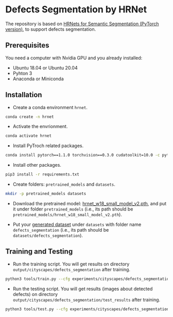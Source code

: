 # Defects Segmentation by HRNet

The repository is based on [HRNets for Semantic Segmentation (PyTorch version)](https://github.com/HRNet/HRNet-Semantic-Segmentation/tree/pytorch-v1.1), to support defects segmentation.

## Prerequisites

You need a computer with Nvidia GPU and you already installed:
- Ubuntu 18.04 or Ubuntu 20.04
- Pyhton 3
- Anaconda or Miniconda

## Installation

* Create a conda environment `hrnet`.

```bash
conda create -n hrnet
```

* Activate the envrionment.

```bash
conda activate hrnet
```

* Install PyTroch related packages.

```bash
conda install pytorch==1.1.0 torchvision==0.3.0 cudatoolkit=10.0 -c pytorch
```

* Install other packages.

```bash
pip3 install -r requirements.txt
```

* Create folders: `pretrained_models` and `datasets`.

```bash
mkdir -p pretrained_models datasets
```

* Download the pretrained model: [hrnet_w18_small_model_v2.pth](https://1drv.ms/u/s!Aus8VCZ_C_33gRv2PI1vjJyn2g7G?e=i8Rdzx), and put it under folder `pretrained_models` (i.e., its path should be `pretrained_models/hrnet_w18_small_model_v2.pth`).

* Put your [generated dataset](https://github.com/SuJiaKuan/defects_segmentation_tools) under `datasets` with folder name `defects_segmentation` (i.e., its path should be `datasets/defects_segmentation`).

## Training and Testing

* Run the training script. You will get results on directory `output/cityscapes/defects_segmentation` after training.

```bash
python3 tools/train.py --cfg experiments/cityscapes/defects_segmentation.yaml
```

* Run the testing script. You will get results (images about detected defects) on directory `output/cityscapes/defects_segmentation/test_results` after training.

```bash
python3 tools/test.py --cfg experiments/cityscapes/defects_segmentation.yaml DATASET.TEST_SET list/test.lst TEST.MODEL_FILE output/cityscapes/defects_segmentation/best.pth TEST.SCALE_LIST 0.5,0.75,1.0,1.25,1.5,1.75 TEST.FLIP_TEST True
```
